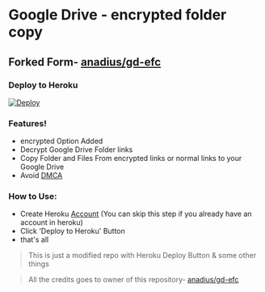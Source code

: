 # Google Drive - encrypted folder copy

## Forked Form- [anadius/gd-efc](https://github.com/anadius/gd-efc) 
### Deploy to Heroku
[![Deploy](https://www.herokucdn.com/deploy/button.svg)](https://heroku.com/deploy)

### Features!
  - encrypted Option Added
  - Decrypt Google Drive Folder links
  - Copy Folder and Files From encrypted links or normal links to your Google Drive
  - Avoid [DMCA](https://www.dmca.com/)


### How to Use:
  - Create Heroku [Account](https://signup.heroku.com/) (You can skip this step if you already have an account in heroku)
  - Click 'Deploy to Heroku' Button
  - that's all

>This is just a modified repo with Heroku Deploy Button & some other things

>All the credits goes to owner of this repository- [anadius/gd-efc](https://github.com/anadius/gd-efc)

